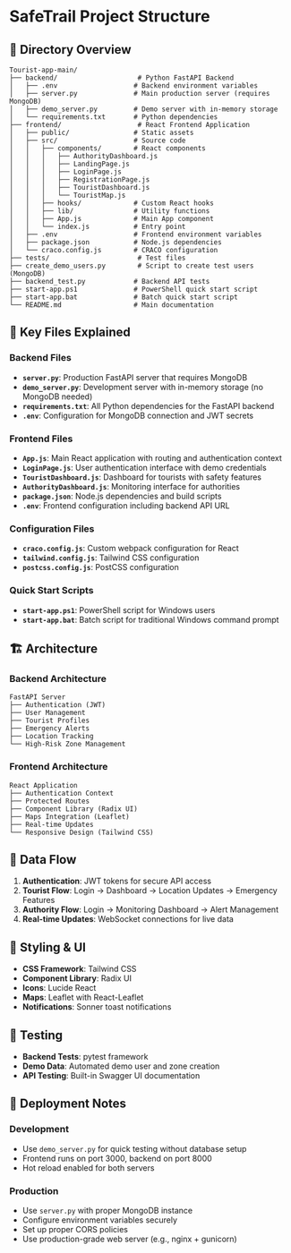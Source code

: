 # SafeTrail Project Structure

## 📁 Directory Overview

```
Tourist-app-main/
├── backend/                    # Python FastAPI Backend
│   ├── .env                   # Backend environment variables
│   ├── server.py              # Main production server (requires MongoDB)
│   ├── demo_server.py         # Demo server with in-memory storage
│   └── requirements.txt       # Python dependencies
├── frontend/                   # React Frontend Application
│   ├── public/                # Static assets
│   ├── src/                   # Source code
│   │   ├── components/        # React components
│   │   │   ├── AuthorityDashboard.js
│   │   │   ├── LandingPage.js
│   │   │   ├── LoginPage.js
│   │   │   ├── RegistrationPage.js
│   │   │   ├── TouristDashboard.js
│   │   │   └── TouristMap.js
│   │   ├── hooks/             # Custom React hooks
│   │   ├── lib/               # Utility functions
│   │   ├── App.js             # Main App component
│   │   └── index.js           # Entry point
│   ├── .env                   # Frontend environment variables
│   ├── package.json           # Node.js dependencies
│   └── craco.config.js        # CRACO configuration
├── tests/                      # Test files
├── create_demo_users.py        # Script to create test users (MongoDB)
├── backend_test.py            # Backend API tests
├── start-app.ps1              # PowerShell quick start script
├── start-app.bat              # Batch quick start script
└── README.md                  # Main documentation
```

## 🔧 Key Files Explained

### Backend Files

- **`server.py`**: Production FastAPI server that requires MongoDB
- **`demo_server.py`**: Development server with in-memory storage (no MongoDB needed)
- **`requirements.txt`**: All Python dependencies for the FastAPI backend
- **`.env`**: Configuration for MongoDB connection and JWT secrets

### Frontend Files

- **`App.js`**: Main React application with routing and authentication context
- **`LoginPage.js`**: User authentication interface with demo credentials
- **`TouristDashboard.js`**: Dashboard for tourists with safety features
- **`AuthorityDashboard.js`**: Monitoring interface for authorities
- **`package.json`**: Node.js dependencies and build scripts
- **`.env`**: Frontend configuration including backend API URL

### Configuration Files

- **`craco.config.js`**: Custom webpack configuration for React
- **`tailwind.config.js`**: Tailwind CSS configuration
- **`postcss.config.js`**: PostCSS configuration

### Quick Start Scripts

- **`start-app.ps1`**: PowerShell script for Windows users
- **`start-app.bat`**: Batch script for traditional Windows command prompt

## 🏗️ Architecture

### Backend Architecture
```
FastAPI Server
├── Authentication (JWT)
├── User Management
├── Tourist Profiles
├── Emergency Alerts
├── Location Tracking
└── High-Risk Zone Management
```

### Frontend Architecture
```
React Application
├── Authentication Context
├── Protected Routes
├── Component Library (Radix UI)
├── Maps Integration (Leaflet)
├── Real-time Updates
└── Responsive Design (Tailwind CSS)
```

## 🔄 Data Flow

1. **Authentication**: JWT tokens for secure API access
2. **Tourist Flow**: Login → Dashboard → Location Updates → Emergency Features
3. **Authority Flow**: Login → Monitoring Dashboard → Alert Management
4. **Real-time Updates**: WebSocket connections for live data

## 🎨 Styling & UI

- **CSS Framework**: Tailwind CSS
- **Component Library**: Radix UI
- **Icons**: Lucide React
- **Maps**: Leaflet with React-Leaflet
- **Notifications**: Sonner toast notifications

## 🧪 Testing

- **Backend Tests**: pytest framework
- **Demo Data**: Automated demo user and zone creation
- **API Testing**: Built-in Swagger UI documentation

## 🚀 Deployment Notes

### Development
- Use `demo_server.py` for quick testing without database setup
- Frontend runs on port 3000, backend on port 8000
- Hot reload enabled for both servers

### Production
- Use `server.py` with proper MongoDB instance
- Configure environment variables securely
- Set up proper CORS policies
- Use production-grade web server (e.g., nginx + gunicorn)
